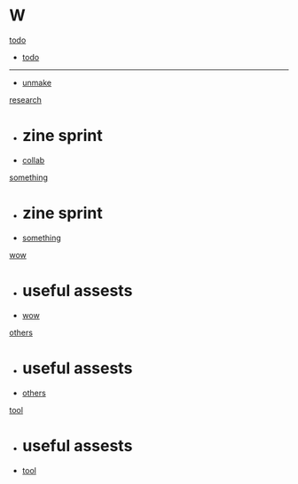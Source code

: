 # W

[todo]()

  * [todo](todo.md)
  - - - -
  * [unmake](unmakelab.md)

[research]()

  * # zine sprint
  * [collab](zine-collab.md)

[something]()

  * # zine sprint
  * [something](zine-collab.md)

[wow]()

  * # useful assests
  * [wow](wow.md)

[others]()

  * # useful assests
  * [others](wow.md)

[tool]()

  * # useful assests
  * [tool](wow.md)

  

